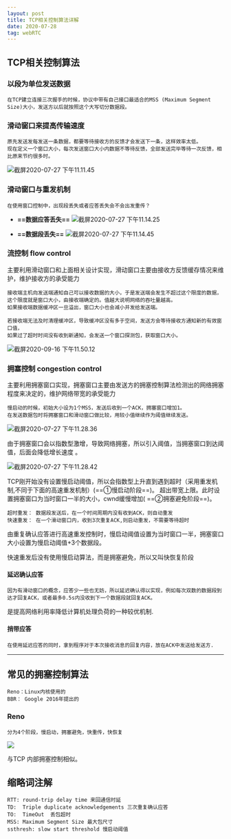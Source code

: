 ```yaml
---
layout: post
title: TCP相关控制算法详解
date: 2020-07-28
tag: webRTC
---
```


## TCP相关控制算法
### 以段为单位发送数据
    在TCP建立连接三次握手的时候，协议中带有自己接口最适合的MSS (Maximum Segment Size)大小，发送方以后就按照这个大写切分数据段。

### 滑动窗口来提高传输速度
    原先发送发每发送一条数据，都要等待接收方的反馈才会发送下一条，这样效率太低。
    现在定义一个窗口大小，每次发送窗口大小内数据不等待反馈，全部发送完毕等待一次反馈，相比原来节约很多时。
    
![截屏2020-07-27 下午11.11.45](http://image.smartjames.cn/mweb/20200916/16002713341011.png)


### 滑动窗口与重发机制
    在使用窗口控制中，出现段丢失或者应答丢失会不会出发重传？
- **==数据应答丢失==**
![截屏2020-07-27 下午11.14.25](http://image.smartjames.cn/mweb/20200916/16002713675070.png)



- **==数据段丢失==**
![截屏2020-07-27 下午11.14.45](http://image.smartjames.cn/mweb/20200916/16002713787395.png)

   

### 流控制 flow control
主要利用滑动窗口和上面相关设计实现，滑动窗口主要由接收方反馈缓存情况来维护，维护接收方的承受能力

    接收端主机向发送端通知自己可以接收数据的大小，于是发送端会发生不超过这个限度的数据，
    这个限度就是窗口大小，由接收端确定的。值越大说明网络的吞吐量越高。
    如果接收端数据缓冲区一旦溢出，窗口大小也会减小并发给发送端。

    若接收端无法及时清理缓冲区，导致缓冲区没有多于空间，发送方会等待接收方通知新的有效窗口值，
    如果过了超时时间没有收到新通知，会发送一个窗口探测包，获取窗口大小。
    
![截屏2020-09-16 下午11.50.12](http://image.smartjames.cn/mweb/20200916/16002714362536.png)


### 拥塞控制 congestion control
主要利用拥塞窗口实现，拥塞窗口主要由发送方的拥塞控制算法检测出的网络拥塞程度来决定的，维护网络带宽的承受能力

    慢启动的时候，初始大小设为1个MSS，发送后收到一个ACK，拥塞窗口增加1。
    在发送数据包时将拥塞窗口和滑动窗口做比较，用较小值继续作为阈值继续发送。
    
![截屏2020-07-27 下午11.28.36](http://image.smartjames.cn/mweb/20200916/16002714935699.png)


由于拥塞窗口会以指数型激增，导致网络拥塞，所以引入阈值，当拥塞窗口到达阈值，后面会降低增长速度 。
    
![截屏2020-07-27 下午11.28.42](http://image.smartjames.cn/mweb/20200916/16002715071116.png)


TCP刚开始没有设置慢启动阈值，所以会指数型上升直到遇到超时（采用重发机制,不同于下面的高速重发机制）(==①慢启动阶段==)。
超出带宽上限。此时设置拥塞窗口为当时窗口一半的大小，cwnd缓慢增加( ==②拥塞避免阶段==)。



    超时重发： 数据段发送后，在一个时间周期内没有收到ACK，则自动重发
    快速重发： 在一个滑动窗口内，收到3次重复ACK,则启动重发，不需要等待超时

由重复确认应答进行高速重发控制时，慢启动阈值设置为当时窗口一半，拥塞窗口大小设置为慢启动阈值+3个数据段。

快速重发后没有使用慢启动算法，而是拥塞避免，所以又叫快恢复阶段

#### 延迟确认应答
    因为有滑动窗口的概念，应答少一些也无妨，所以延迟确认得以实现，例如每次双数的数据段到达才回复ACK，或者最多0.5s内没收到下一个数据段就回复ACK。


是提高网络利用率降低计算机处理负荷的一种较优机制.
    
#### 捎带应答
    在使用延迟应答的同时，拿到程序对于本次接收消息的回复内容，放在ACK中发送给发送方.

***

## 常见的拥塞控制算法

    Reno：Linux内核使用的
    BBR： Google 2016年提出的

### Reno
    分为4个阶段，慢启动，拥塞避免，快重传，快恢复

![](http://image.smartjames.cn/mweb/20200916/16002715755176.jpg)

与TCP 内部拥塞控制相似。
    

## 缩略词注解
    RTT: round-trip delay time 来回通信时延 
    TD:  Triple duplicate acknowledgements 三次重复确认应答
    TO:  TimeOut  丢包超时
    MSS: Maximum Segment Size 最大包尺寸
    ssthresh: slow start threshold 慢启动阈值
    
    
